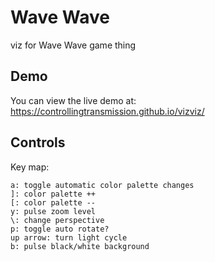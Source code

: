 Wave Wave
=========

viz for Wave Wave game thing

## Demo

You can view the live demo at: https://controllingtransmission.github.io/vizviz/

## Controls

Key map:

```
a: toggle automatic color palette changes
]: color palette ++
[: color palette --
y: pulse zoom level
\: change perspective
p: toggle auto rotate?
up arrow: turn light cycle
b: pulse black/white background
```
